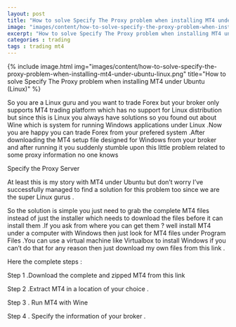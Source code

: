 ```yaml
---
layout: post
title: "How to solve Specify The Proxy problem when installing MT4 under Ubuntu (Linux)"
image: "images/content/how-to-solve-specify-the-proxy-problem-when-installing-mt4-under-ubuntu-linux.png"
excerpt: "How to solve Specify The Proxy problem when installing MT4 under Ubuntu (Linux)"
categories : trading
tags : trading mt4 
---
```


{% include image.html
   img="images/content/how-to-solve-specify-the-proxy-problem-when-installing-mt4-under-ubuntu-linux.png"
       title="How to solve Specify The Proxy problem when installing MT4 under Ubuntu (Linux)"
%}


So you are a Linux guru and you want to trade Forex but your broker only supports MT4 trading platform which has no support for Linux distribution but since this is Linux you always have solutions so you found out about Wine which is system for running Windows applications under Linux  .Now you are happy you can trade Forex from your prefered system .After downloading the MT4 setup file designed for Windows from your broker and after running it you suddenly stumble upon this little problem related to some proxy information no one knows  

Specify the Proxy Server

At least this is my story with MT4 under Ubuntu but don’t worry I’ve successfully managed to find a solution for this problem too since we are the super Linux gurus .

So the solution is simple you just need to grab the complete MT4 files instead of just the installer which needs to download the files before it can install them .If you ask from where you can get them ? well install MT4 under a computer with Windows then just look for MT4 files under Program Files .You can use a virtual machine like Virtualbox to install  Windows  if you can’t do that for any reason then just download my own files from this link .

Here the complete steps :

Step 1 .Download the complete and zipped MT4 from this link 

Step 2 .Extract MT4 in a location of your choice .

Step 3 . Run MT4 with Wine 

Step 4 . Specify the information of your broker .

  

